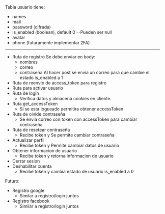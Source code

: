 Tabla usuario tiene:
- names
- mail
- password (cifrada)
- is_enabled (boolean), default 0
--Pueden ser null
- avatar
- phone (futuramente implementar 2FA)

<hr />

- Ruta de registro
  Se debe enviar en body:
  - nombres
  - correo
  - contraseña
  Al hacer post se envia un correo para que cambie el estado is_enabled a 1
- Ruta de reenvio de access_token para registro
- Ruta para activar usuario
- Ruta de login
  - Verifica datos y almacena cookies en cliente.
- Ruta get_accessToken
  - Si se esta logueado permitira obtener accessToken
- Ruta de olvide contraseña
  - Se envia correo con token con accessToken para cambiar contraseña
- Ruta de resetear contraseña
  - Recibe token y Se permite cambiar contraseña
- Actualizar perfil
  - Recibe token y Permite cambiar datos de usuario
- Obtener informacion de usuario
  - Recibe token y retorna informacion de usuario
- Cerrar sesion
- Deshabilitar cuenta
  - Recibe token y cambia estado de usuario is_enabled a 0

Futuro:
- Registro google
  - Similar a registro/login juntos
- Registro facebook
  - Similar a registro/login juntos
